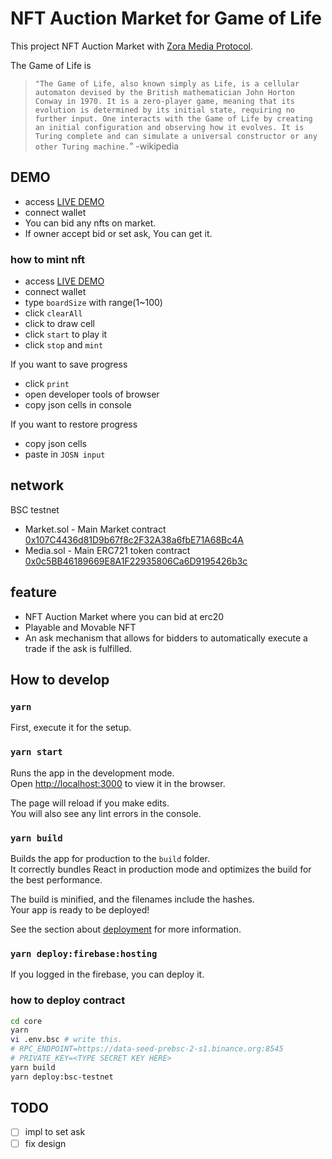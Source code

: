 # NFT Auction Market for Game of Life 
This project NFT Auction Market with [Zora Media Protocol](https://github.com/ourzora/core).

The Game of Life is
>`"The Game of Life, also known simply as Life, is a cellular automaton devised by the British mathematician John Horton Conway in 1970. It is a zero-player game, meaning that its evolution is determined by its initial state, requiring no further input. One interacts with the Game of Life by creating an initial configuration and observing how it evolves. It is Turing complete and can simulate a universal constructor or any other Turing machine.`” -wikipedia
## DEMO

[comment]: <> (TODO DEMO VIDEO)


- access [LIVE DEMO](https://lifegame-nft.web.app/)
- connect wallet
- You can bid any nfts on market.
- If owner accept bid or set ask, You can get it.

### how to mint nft
- access [LIVE DEMO](https://lifegame-nft.web.app/editor)
- connect wallet
- type `boardSize` with range(1~100)
- click `clearAll`
- click to draw cell
- click `start` to play it
- click `stop` and `mint`

If you want to save progress
- click `print`
- open developer tools of browser
- copy json cells in console

If you want to restore progress
- copy json cells
- paste in `JOSN input`

## network
BSC testnet
- Market.sol - Main Market contract [0x107C4436d81D9b67f8c2F32A38a6fbE71A68Bc4A](https://testnet.bscscan.com/address/0x107C4436d81D9b67f8c2F32A38a6fbE71A68Bc4A)
- Media.sol - Main ERC721 token contract [0x0c5BB46189669E8A1F22935806Ca6D9195426b3c](https://testnet.bscscan.com/address/0x0c5bb46189669e8a1f22935806ca6d9195426b3c)


## feature
- NFT Auction Market where you can bid at erc20 
- Playable and Movable NFT
- An ask mechanism that allows for bidders to automatically execute a trade if the ask is fulfilled.


## How to develop
### `yarn`
First, execute it for the setup.

### `yarn start`

Runs the app in the development mode.\
Open [http://localhost:3000](http://localhost:3000) to view it in the browser.

The page will reload if you make edits.\
You will also see any lint errors in the console.

### `yarn build`

Builds the app for production to the `build` folder.\
It correctly bundles React in production mode and optimizes the build for the best performance.

The build is minified, and the filenames include the hashes.\
Your app is ready to be deployed!

See the section about [deployment](https://facebook.github.io/create-react-app/docs/deployment) for more information.

### `yarn deploy:firebase:hosting`
If you logged in the firebase, you can deploy it.

### how to deploy contract
```bash
cd core
yarn
vi .env.bsc # write this.
# RPC_ENDPOINT=https://data-seed-prebsc-2-s1.binance.org:8545
# PRIVATE_KEY=<TYPE SECRET KEY HERE>
yarn build
yarn deploy:bsc-testnet
```


## TODO
- [ ] impl to set ask
- [ ] fix design
